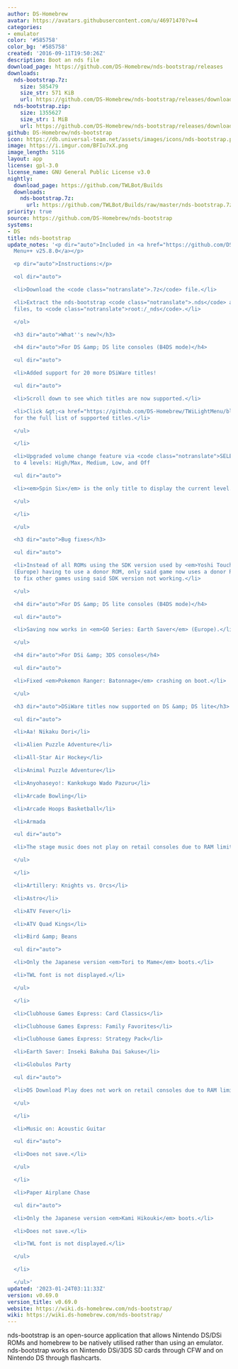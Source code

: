 ```yaml
---
author: DS-Homebrew
avatar: https://avatars.githubusercontent.com/u/46971470?v=4
categories:
- emulator
color: '#585758'
color_bg: '#585758'
created: '2016-09-11T19:50:26Z'
description: Boot an nds file
download_page: https://github.com/DS-Homebrew/nds-bootstrap/releases
downloads:
  nds-bootstrap.7z:
    size: 585479
    size_str: 571 KiB
    url: https://github.com/DS-Homebrew/nds-bootstrap/releases/download/v0.69.0/nds-bootstrap.7z
  nds-bootstrap.zip:
    size: 1355627
    size_str: 1 MiB
    url: https://github.com/DS-Homebrew/nds-bootstrap/releases/download/v0.69.0/nds-bootstrap.zip
github: DS-Homebrew/nds-bootstrap
icon: https://db.universal-team.net/assets/images/icons/nds-bootstrap.png
image: https://i.imgur.com/BFIu7xX.png
image_length: 5116
layout: app
license: gpl-3.0
license_name: GNU General Public License v3.0
nightly:
  download_page: https://github.com/TWLBot/Builds
  downloads:
    nds-bootstrap.7z:
      url: https://github.com/TWLBot/Builds/raw/master/nds-bootstrap.7z
priority: true
source: https://github.com/DS-Homebrew/nds-bootstrap
systems:
- DS
title: nds-bootstrap
update_notes: '<p dir="auto">Included in <a href="https://github.com/DS-Homebrew/TWiLightMenu/releases/tag/v25.8.0"><strong>TW</strong>i<strong>L</strong>ight
  Menu++ v25.8.0</a></p>

  <p dir="auto">Instructions:</p>

  <ol dir="auto">

  <li>Download the <code class="notranslate">.7z</code> file.</li>

  <li>Extract the nds-bootstrap <code class="notranslate">.nds</code> and <code class="notranslate">.ver</code>
  files, to <code class="notranslate">root:/_nds</code>.</li>

  </ol>

  <h3 dir="auto">What''s new?</h3>

  <h4 dir="auto">For DS &amp; DS lite consoles (B4DS mode)</h4>

  <ul dir="auto">

  <li>Added support for 20 more DSiWare titles!

  <ul dir="auto">

  <li>Scroll down to see which titles are now supported.</li>

  <li>Click &gt;<a href="https://github.com/DS-Homebrew/TWiLightMenu/blob/61319873fa8bb58e0b2c48f9dce6d784acad2707/universal/include/compatibleDSiWareMap.h">here</a>&lt;
  for the full list of supported titles.</li>

  </ul>

  </li>

  <li>Upgraded volume change feature via <code class="notranslate">SELECT + Up/Down</code>
  to 4 levels: High/Max, Medium, Low, and Off

  <ul dir="auto">

  <li><em>Spin Six</em> is the only title to display the current level.</li>

  </ul>

  </li>

  </ul>

  <h3 dir="auto">Bug fixes</h3>

  <ul dir="auto">

  <li>Instead of all ROMs using the SDK version used by <em>Yoshi Touch &amp; Go</em>
  (Europe) having to use a donor ROM, only said game now uses a donor ROM in order
  to fix other games using said SDK version not working.</li>

  </ul>

  <h4 dir="auto">For DS &amp; DS lite consoles (B4DS mode)</h4>

  <ul dir="auto">

  <li>Saving now works in <em>GO Series: Earth Saver</em> (Europe).</li>

  </ul>

  <h4 dir="auto">For DSi &amp; 3DS consoles</h4>

  <ul dir="auto">

  <li>Fixed <em>Pokemon Ranger: Batonnage</em> crashing on boot.</li>

  </ul>

  <h3 dir="auto">DSiWare titles now supported on DS &amp; DS lite</h3>

  <ul dir="auto">

  <li>Aa! Nikaku Dori</li>

  <li>Alien Puzzle Adventure</li>

  <li>All-Star Air Hockey</li>

  <li>Animal Puzzle Adventure</li>

  <li>Anyohaseyo!: Kankokugo Wado Pazuru</li>

  <li>Arcade Bowling</li>

  <li>Arcade Hoops Basketball</li>

  <li>Armada

  <ul dir="auto">

  <li>The stage music does not play on retail consoles due to RAM limitations.</li>

  </ul>

  </li>

  <li>Artillery: Knights vs. Orcs</li>

  <li>Astro</li>

  <li>ATV Fever</li>

  <li>ATV Quad Kings</li>

  <li>Bird &amp; Beans

  <ul dir="auto">

  <li>Only the Japanese version <em>Tori to Mame</em> boots.</li>

  <li>TWL font is not displayed.</li>

  </ul>

  </li>

  <li>Clubhouse Games Express: Card Classics</li>

  <li>Clubhouse Games Express: Family Favorites</li>

  <li>Clubhouse Games Express: Strategy Pack</li>

  <li>Earth Saver: Inseki Bakuha Dai Sakuse</li>

  <li>Globulos Party

  <ul dir="auto">

  <li>DS Download Play does not work on retail consoles due to RAM limitations.</li>

  </ul>

  </li>

  <li>Music on: Acoustic Guitar

  <ul dir="auto">

  <li>Does not save.</li>

  </ul>

  </li>

  <li>Paper Airplane Chase

  <ul dir="auto">

  <li>Only the Japanese version <em>Kami Hikouki</em> boots.</li>

  <li>Does not save.</li>

  <li>TWL font is not displayed.</li>

  </ul>

  </li>

  </ul>'
updated: '2023-01-24T03:11:33Z'
version: v0.69.0
version_title: v0.69.0
website: https://wiki.ds-homebrew.com/nds-bootstrap/
wiki: https://wiki.ds-homebrew.com/nds-bootstrap/
---
```

nds-bootstrap is an open-source application that allows Nintendo DS/DSi ROMs and homebrew to be natively utilised rather than using an emulator. nds-bootstrap works on Nintendo DSi/3DS SD cards through CFW and on Nintendo DS through flashcarts.